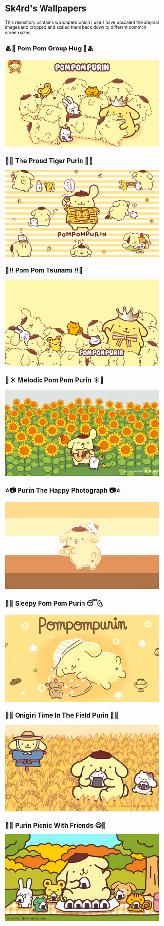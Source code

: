 

# Sk4rd's Wallpapers

This repository contains wallpapers which I use. I have upscaled the
original images and cropped and scaled them back down to different
common screen sizes.


## 🫂🤗 Pom Pom Group Hug 🤗🫂

![img](1920x1080/1920x1080_purin-group-hug.jpg)


## 🐯🐅 The Proud Tiger Purin 🐅🐯

![img](1920x1080/1920x1080_purin-proud-tiger.jpg)


## 🌊‼️ Pom Pom Tsunami ‼️🌊

![img](1920x1080/1920x1080_purin-tsunami.jpg)


## 🌻☀️ Melodic Pom Pom Purin ☀️🌻

![img](1920x1080/1920x1080_purin-sunflower-field.jpg)


## ⭐📷 Purin The Happy Photograph 📷⭐

![img](1920x1080/1920x1080_purin-the-happy-photograph.jpg)


## 🌛😴 Sleepy Pom Pom Purin 😴🌜

![img](1920x1080/1920x1080_purin-sleepy.jpg)


## 🍣🌾 Onigiri Time In The Field Purin 🌾🍣

![img](1920x1080/1920x1080_purin-onigiri-in-the-field.jpg)


## 🥗😋 Purin Picnic With Friends 😋🥗

![img](1920x1080/1920x1080_purin-picnic-and-friends.jpg)

